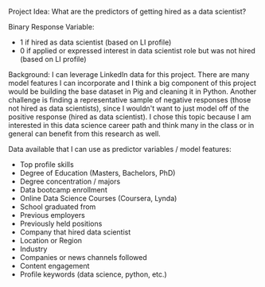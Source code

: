 Project Idea: What are the predictors of getting hired as a data scientist?

Binary Response Variable: 
- 1 if hired as data scientist (based on LI profile)
- 0 if applied or expressed interest in data scientist role but was not hired (based on LI profile)

Background: I can leverage LinkedIn data for this project. There are many model features I can incorporate and I think a big component of this project would be building the base dataset in Pig and cleaning it in Python. Another challenge is finding a representative sample of negative responses (those not hired as data scientists), since I wouldn't want to just model off of the positive response (hired as data scientist). I chose this topic because I am interested in this data science career path and think many in the class or in general can benefit from this research as well.

Data available that I can use as predictor variables / model features:
- Top profile skills
- Degree of Education (Masters, Bachelors, PhD)
- Degree concentration / majors
- Data bootcamp enrollment
- Online Data Science Courses (Coursera, Lynda)
- School graduated from
- Previous employers
- Previously held positions
- Company that hired data scientist
- Location or Region
- Industry
- Companies or news channels followed
- Content engagement
- Profile keywords (data science, python, etc.)